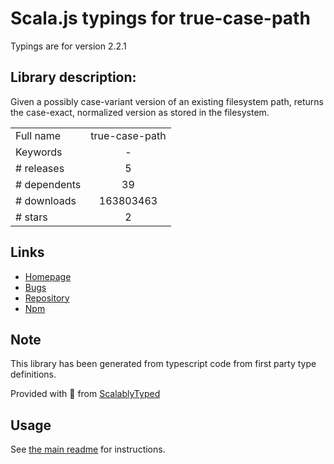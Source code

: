 
# Scala.js typings for true-case-path

Typings are for version 2.2.1

## Library description:
Given a possibly case-variant version of an existing filesystem path, returns the case-exact, normalized version as stored in the filesystem.

|                    |                 |
| ------------------ | :-------------: |
| Full name          | true-case-path |
| Keywords           | - |
| # releases         | 5 |
| # dependents       | 39 |
| # downloads        | 163803463 |
| # stars            | 2 |

## Links
- [Homepage](https://github.com/Profiscience/true-case-path#readme)
- [Bugs](https://github.com/Profiscience/true-case-path/issues)
- [Repository](https://github.com/Profiscience/true-case-path)
- [Npm](https://www.npmjs.com/package/true-case-path)
    


## Note
This library has been generated from typescript code from first party type definitions.

Provided with :purple_heart: from [ScalablyTyped](https://github.com/oyvindberg/ScalablyTyped)

## Usage
See [the main readme](../../readme.md) for instructions.


